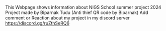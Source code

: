 This Webpage shows information about
NIGS School summer project 2024
Project made by Biparnak Tudu 
(Anti thief QR code by Biparnak)
Add comment or Reaction about my project in my discord server 
https://discord.gg/ruZthSeRQ6
